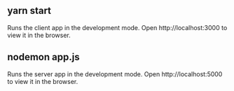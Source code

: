 ## yarn start

Runs the client app in the development mode.
Open http://localhost:3000 to view it in the browser.

## nodemon app.js

Runs the server app in the development mode.
Open http://localhost:5000 to view it in the browser.

